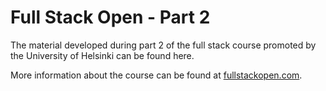 # Full Stack Open - Part 2

The material developed during part 2 of the full stack course promoted by the University of Helsinki can be found here.

More information about the course can be found at [fullstackopen.com](https://fullstackopen.com/).
